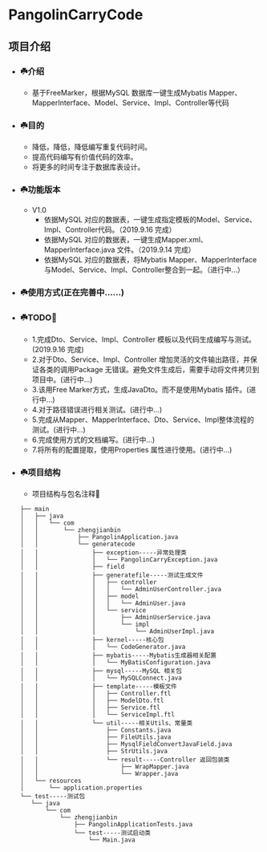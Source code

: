 # PangolinCarryCode

## 项目介绍
* ### ☘️介绍
     * 基于FreeMarker，根据MySQL 数据库一键生成Mybatis Mapper、MapperInterface、Model、Service、Impl、Controller等代码
        
* ### ☘️目的
     * 降低，降低，降低编写重复代码时间。
     * 提高代码编写有价值代码的效率。
     * 将更多的时间专注于数据库表设计。
     
* ### ☘️功能版本
     * V1.0
         * 依据MySQL 对应的数据表，一键生成指定模板的Model、Service、Impl、Controller代码。（2019.9.16 完成）
         * 依据MySQL 对应的数据表，一键生成Mapper.xml、MapperInterface.java 文件。（2019.9.14 完成）
         * 依据MySQL 对应的数据表，将Mybatis Mapper、MapperInterface与Model、Service、Impl、Controller整合到一起。（进行中...）
         
* ### ☘️使用方式(正在完善中......)
     
* ### ☘️TODO🌴  
     * 1.完成Dto、Service、Impl、Controller 模板以及代码生成编写与测试。(2019.9.16 完成)
     * 2.对于Dto、Service、Impl、Controller 增加灵活的文件输出路径，并保证各类的调用Package 无错误。避免文件生成后，需要手动将文件拷贝到项目中。(进行中...)
     * 3.该用Free Marker方式，生成JavaDto。而不是使用Mybatis 插件。(进行中...)
     * 4.对于路径错误进行相关测试。(进行中...)
     * 5.完成从Mapper、MapperInterface、Dto、Service、Impl整体流程的测试。(进行中...)
     * 6.完成使用方式的文档编写。(进行中...)
     * 7.将所有的配置提取，使用Properties 属性进行使用。(进行中...)
     
* ### ☘️项目结构
     * 项目结构与包名注释🌴
     ```
    ├── main
    │   ├── java
    │   │   └── com
    │   │       └── zhengjianbin
    │   │           ├── PangolinApplication.java
    │   │           └── generatecode
    │   │               ├── exception-----异常处理类
    │   │               │   └── PangolinCarryException.java
    │   │               ├── field
    │   │               ├── generatefile-----测试生成文件
    │   │               │   ├── controller
    │   │               │   │   └── AdminUserController.java
    │   │               │   ├── model
    │   │               │   │   └── AdminUser.java
    │   │               │   └── service
    │   │               │       ├── AdminUserService.java
    │   │               │       └── impl
    │   │               │           └── AdminUserImpl.java
    │   │               ├── kernel-----核心包
    │   │               │   └── CodeGenerator.java
    │   │               ├── mybatis-----Mybatis生成器相关配置
    │   │               │   └── MyBatisConfiguration.java
    │   │               ├── mysql-----MySQL 相关包
    │   │               │   └── MySQLConnect.java
    │   │               ├── template-----模板文件
    │   │               │   ├── Controller.ftl
    │   │               │   ├── ModelDto.ftl
    │   │               │   ├── Service.ftl
    │   │               │   └── ServiceImpl.ftl
    │   │               └── util-----相关Utils、常量类
    │   │                   ├── Constants.java
    │   │                   ├── FileUtils.java
    │   │                   ├── MysqlFieldConvertJavaField.java
    │   │                   ├── StrUtils.java
    │   │                   └── result-----Controller 返回包装类
    │   │                       ├── WrapMapper.java
    │   │                       └── Wrapper.java
    │   └── resources
    │       └── application.properties
    └── test-----测试包
        └── java
            └── com
                └── zhengjianbin
                    ├── PangolinApplicationTests.java
                    └── test-----测试启动类
                        └── Main.java
     ```  